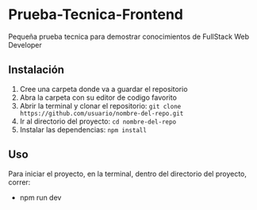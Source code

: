 # Prueba-Tecnica-Frontend

Pequeña prueba tecnica para demostrar conocimientos de FullStack Web Developer

## Instalación

1. Cree una carpeta donde va a guardar el repositorio
2. Abra la carpeta con su editor de codigo favorito
3. Abrir la terminal y clonar el repositorio: `git clone https://github.com/usuario/nombre-del-repo.git`
4. Ir al directorio del proyecto: `cd nombre-del-repo`
5. Instalar las dependencias: `npm install`

## Uso

Para iniciar el proyecto, en la terminal, dentro del directorio del proyecto, correr:

* npm run dev
